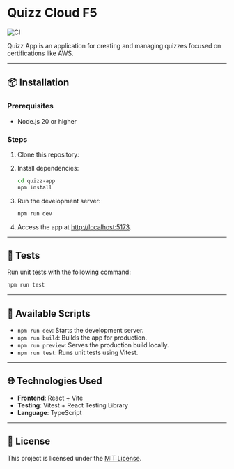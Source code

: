 # Quizz Cloud F5

![CI](https://github.com/quizz-cloud-f5/quizz-cloud-front/actions/workflows/ci.yml/badge.svg)

Quizz App is an application for creating and managing quizzes focused on certifications like AWS.

---

## 📦 Installation

### Prerequisites

- Node.js 20 or higher

### Steps

1. Clone this repository:

2. Install dependencies:

   ```bash
   cd quizz-app
   npm install
   ```

3. Run the development server:

   ```bash
   npm run dev
   ```

4. Access the app at [http://localhost:5173](http://localhost:5173).

---

## 🧪 Tests

Run unit tests with the following command:

```bash
npm run test
```

---

## 🔧 Available Scripts

- `npm run dev`: Starts the development server.
- `npm run build`: Builds the app for production.
- `npm run preview`: Serves the production build locally.
- `npm run test`: Runs unit tests using Vitest.

---

## 🌐 Technologies Used

- **Frontend**: React + Vite
- **Testing**: Vitest + React Testing Library
- **Language**: TypeScript

---

## 📄 License

This project is licensed under the [MIT License](./LICENSE).
